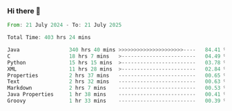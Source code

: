 ### Hi there 👋

<!--
**luoxuanzao/luoxuanzao** is a ✨ _special_ ✨ repository because its `README.md` (this file) appears on your GitHub profile.

Here are some ideas to get you started:

- 🔭 I’m currently working on ...
- 🌱 I’m currently learning ...
- 👯 I’m looking to collaborate on ...
- 🤔 I’m looking for help with ...
- 💬 Ask me about ...
- 📫 How to reach me: ...
- 😄 Pronouns: ...
- ⚡ Fun fact: ...
-->

<!--START_SECTION:waka-->

```rust
From: 21 July 2024 - To: 21 July 2025

Total Time: 403 hrs 24 mins

Java                340 hrs 40 mins >>>>>>>>>>>>>>>>>>>>>----   84.41 %
C                   18 hrs 7 mins   >------------------------   04.49 %
Python              15 hrs 15 mins  >------------------------   03.78 %
XML                 11 hrs 28 mins  >------------------------   02.84 %
Properties          2 hrs 37 mins   -------------------------   00.65 %
Text                2 hrs 32 mins   -------------------------   00.63 %
Markdown            2 hrs 7 mins    -------------------------   00.53 %
Java Properties     1 hr 38 mins    -------------------------   00.41 %
Groovy              1 hr 33 mins    -------------------------   00.39 %
```

<!--END_SECTION:waka-->